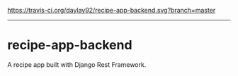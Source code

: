 https://travis-ci.org/daylay92/recipe-app-backend.svg?branch=master

---------

# recipe-app-backend
A recipe app built with Django Rest Framework.

